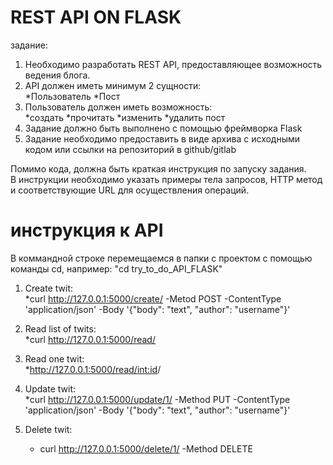 # REST API ON FLASK

задание:<br/>
1. Необходимо разработать REST API, предоставляющее возможность ведения блога.<br/>
2. API должен иметь минимум 2 сущности:<br/>
   *Пользователь
   *Пост
3. Пользователь должен иметь возможность:<br/>
   *создать
   *прочитать
   *изменить
   *удалить пост
4. Задание должно быть выполнено с помощью фреймворка Flask<br/>
5. Задание необходимо предоставить в виде архива с исходными кодом или ссылки на репозиторий в github/gitlab<br/>


Помимо кода, должна быть краткая инструкция по запуску задания.<br/>
В инструкции необходимо указать примеры тела запросов, HTTP метод и соответствующие URL для осуществления операций.<br/>


# инструкция к API
В коммандной строке перемещаемся в папки с проектом с помощью команды cd, например: "cd try_to_do_API_FLASK"<br/>
1. Сreate twit:<br/>
   *curl http://127.0.0.1:5000/create/ -Metod POST -ContentType 'application/json' -Body '{"body": "text", "author": "username"}'


2. Read list of twits:<br/>
   *curl http://127.0.0.1:5000/read/ 


3. Read one twit:<br/>
   *http://127.0.0.1:5000/read/<int:id>/


4. Update twit:<br/>
   *curl http://127.0.0.1:5000/update/1/ -Method PUT -ContentType 'application/json' -Body '{"body": "text", "author": "username"}'


5. Delete twit:<br/>
   * curl http://127.0.0.1:5000/delete/1/ -Method DELETE
